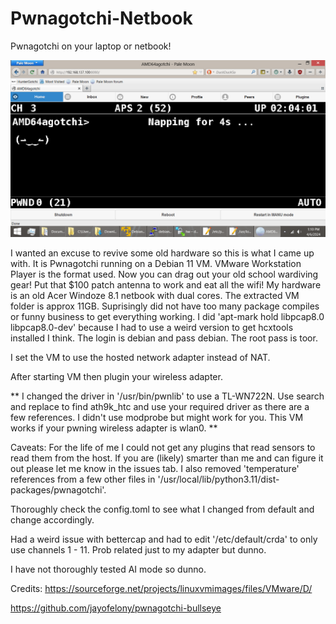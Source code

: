 # Pwnagotchi-Netbook
Pwnagotchi on your laptop or netbook!


![screenshot](pwna-screen.png)


I wanted an excuse to revive some old hardware so this is what I came up with.
It is Pwnagotchi running on a Debian 11 VM. VMware Workstation Player is the format used.
Now you can drag out your old school wardiving gear! Put that $100 patch antenna to work
and eat all the wifi!
My hardware is an old Acer Windoze 8.1 netbook with dual cores.
The extracted VM folder is approx 11GB.
Suprisingly did not have too many package compiles or funny business to get everything working.
I did 'apt-mark hold  libpcap8.0 libpcap8.0-dev' because I had to use a weird version to get hcxtools installed
I think.
The login is debian and pass debian. The root pass is toor.

I set the VM to use the hosted network adapter instead of NAT.

After starting VM then plugin your wireless adapter.

** I changed the driver in '/usr/bin/pwnlib' to use a TL-WN722N. Use search and replace to find ath9k_htc and use your required driver as there
are a few references. I didn't use modprobe 
but might work for you. This VM works if your pwning wireless adapter is wlan0. **

Caveats:
For the life of me I could not get any plugins that read sensors to read them from the host. If you are (likely) smarter than
me and can figure it out please let me know in the issues tab. I also removed 'temperature' references from a few other files in
'/usr/local/lib/python3.11/dist-packages/pwnagotchi'.

Thoroughly check the config.toml to see what I changed from default and change accordingly.

Had a weird issue with bettercap and had to edit '/etc/default/crda' to only use channels 1 - 11. Prob related just to my
adapter but dunno.

I have not thoroughly tested AI mode so dunno.


Credits:
https://sourceforge.net/projects/linuxvmimages/files/VMware/D/

https://github.com/jayofelony/pwnagotchi-bullseye
